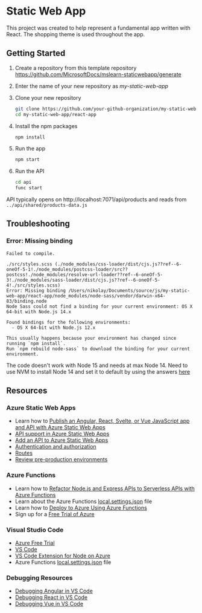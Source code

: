 # Static Web App

This project was created to help represent a fundamental app written with React. The shopping theme is used throughout the app.

## Getting Started

1. Create a repository from this template repository <https://github.com/MicrosoftDocs/mslearn-staticwebapp/generate>

1. Enter the name of your new repository as _my-static-web-app_

1. Clone your new repository

   ```bash
   git clone https://github.com/your-github-organization/my-static-web-app
   cd my-static-web-app/react-app
   ```

1. Install the npm packages

   ```bash
   npm install
   ```

1. Run the app

   ```bash
   npm start
   ```

1. Run the API

   ```bash
   cd api
   func start
   ```

API typically opens on http://localhost:7071/api/products and reads from `../api/shared/products-data.js`

## Troubleshooting

### Error: Missing binding

```text
Failed to compile.

./src/styles.scss (./node_modules/css-loader/dist/cjs.js??ref--6-oneOf-5-1!./node_modules/postcss-loader/src??postcss!./node_modules/resolve-url-loader??ref--6-oneOf-5-3!./node_modules/sass-loader/dist/cjs.js??ref--6-oneOf-5-4!./src/styles.scss)
Error: Missing binding /Users/nikolay/Documents/source/js/my-static-web-app/react-app/node_modules/node-sass/vendor/darwin-x64-83/binding.node
Node Sass could not find a binding for your current environment: OS X 64-bit with Node.js 14.x

Found bindings for the following environments:
  - OS X 64-bit with Node.js 12.x

This usually happens because your environment has changed since running `npm install`.
Run `npm rebuild node-sass` to download the binding for your current environment.
```

The code doesn't work with Node 15 and needs at max Node 14. 
Need to use NVM to install Node 14 and set it to default by using the answers [here](https://stackoverflow.com/questions/44700432/visual-studio-code-to-use-node-version-specified-by-nvm/66120222#66120222)
## Resources

### Azure Static Web Apps

- Learn how to [Publish an Angular, React, Svelte, or Vue JavaScript app and API with Azure Static Web Apps](https://docs.microsoft.com/learn/modules/publish-app-service-static-web-app-api?wt.mc_id=mslearn_staticwebapp-github-jopapa)
- [API support in Azure Static Web Apps](https://docs.microsoft.com/azure/static-web-apps/apis?wt.mc_id=mslearn_staticwebapp-github-jopapa)
- [Add an API to Azure Static Web Apps](https://docs.microsoft.com/azure/static-web-apps/add-api?wt.mc_id=mslearn_staticwebapp-github-jopapa)
- [Authentication and authorization](https://docs.microsoft.com/azure/static-web-apps/authentication-authorization?wt.mc_id=mslearn_staticwebapp-github-jopapa)
- [Routes](https://docs.microsoft.com/azure/static-web-apps/routes?wt.mc_id=mslearn_staticwebapp-github-jopapa)
- [Review pre-production environments](https://docs.microsoft.com/azure/static-web-apps/review-publish-pull-requests?wt.mc_id=mslearn_staticwebapp-github-jopapa)

### Azure Functions

- Learn how to [Refactor Node.js and Express APIs to Serverless APIs with Azure Functions](https://docs.microsoft.com/learn/modules/shift-nodejs-express-apis-serverless/?wt.mc_id=mslearn_staticwebapp-github-jopapa)
- Learn about the Azure Functions [local.settings.json](https://docs.microsoft.com/azure/azure-functions/functions-run-local#local-settings-file?wt.mc_id=mslearn_staticwebapp-github-jopapa) file
- Learn how to [Deploy to Azure Using Azure Functions](https://code.visualstudio.com/tutorials/functions-extension/getting-started?wt.mc_id=mslearn_staticwebapp-github-jopapa)
- Sign up for a [Free Trial of Azure](https://azure.microsoft.com/free/?wt.mc_id=mslearn_staticwebapp-github-jopapa)

### Visual Studio Code

- [Azure Free Trial](https://azure.microsoft.com/free/?wt.mc_id=mslearn_staticwebapp-github-jopapa)
- [VS Code](https://code.visualstudio.com?wt.mc_id=mslearn_staticwebapp-github-jopapa)
- [VS Code Extension for Node on Azure](https://marketplace.visualstudio.com/items?itemName=ms-vscode.vscode-node-azure-pack&WT.mc_id=mslearn_staticwebapp-github-jopapa)
- Azure Functions [local.settings.json](https://docs.microsoft.com/azure/azure-functions/functions-run-local#local-settings-file?WT.mc_id=mslearn_staticwebapp-github-jopapa) file

### Debugging Resources

- [Debugging Angular in VS Code](https://code.visualstudio.com/docs/nodejs/angular-tutorial?wt.mc_id=mslearn_staticwebapp-github-jopapa)
- [Debugging React in VS Code](https://code.visualstudio.com/docs/nodejs/reactjs-tutorial?wt.mc_id=mslearn_staticwebapp-github-jopapa)
- [Debugging Vue in VS Code](https://code.visualstudio.com/docs/nodejs/vuejs-tutorial?wt.mc_id=mslearn_staticwebapp-github-jopapa)
